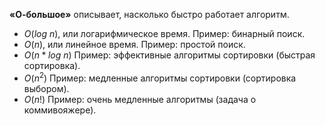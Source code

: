 **«О-большое»** описывает, насколько быстро
работает алгоритм.


- $O(log$ $n)$, или логарифмическое время. 
	  Пример: бинарный поиск.
- $О(n)$, или линейное время. 
	  Пример: простой поиск.
- $О(n * log$ $n)$ 
	  Пример: эффективные алгоритмы сортировки (быстрая сортировка).
- $О(n^2)$ 
	  Пример: медленные алгоритмы сортировки (сортировка выбором).
- $О(n!)$ 
	  Пример: очень медленные алгоритмы (задача о коммивояжере).